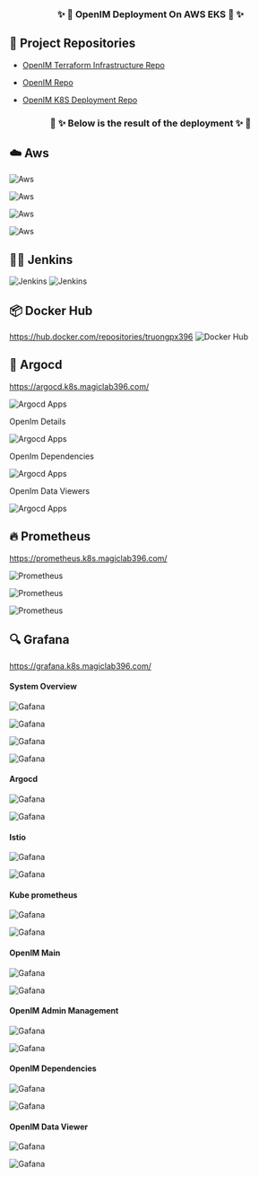
<h3 align="center" style="border-bottom: none">
    ✨ 🔮 OpenIM Deployment On AWS EKS 🔮 ✨ <br>
<h3>

## 🐙 Project Repositories

- [OpenIM Terraform Infrastructure Repo](https://github.com/truongpx396/OpenIM-Terraform-Infrastructure)

- [OpenIM Repo](https://github.com/truongpx396/Open-IM-Server)
- [OpenIM K8S Deployment Repo](https://github.com/truongpx396/OpenIM-K8S-Deployment)


<h3 align="center" style="border-bottom: none">
    🚢 ✨ Below is the result of the deployment ✨ 🚢 <br>
<h3>

## ☁️ Aws
![Aws](./assets/aws/aws-1.png)

![Aws](./assets/aws/aws-3.png)

![Aws](./assets/aws/aws-4.png)

![Aws](./assets/aws/aws-2.png)
## 👷‍♂️ Jenkins

![Jenkins](./assets/jenkins/jenkins-1.png)
![Jenkins](./assets/jenkins/jenkins-2.png)

## 📦 Docker Hub
https://hub.docker.com/repositories/truongpx396
![Docker Hub](./assets/docker/docker-1.png)

## 🦑 Argocd
https://argocd.k8s.magiclab396.com/

![Argocd Apps](./assets/argocd/argocd-apps.png)

OpenIm Details 

![Argocd Apps](./assets/argocd/argocd-app-details.png)

OpenIm Dependencies

![Argocd Apps](./assets/argocd/argocd-app-dependencies.png)

OpenIm Data Viewers

![Argocd Apps](./assets/argocd/argocd-app-data-viewers.png)

## 🔥 Prometheus

https://prometheus.k8s.magiclab396.com/

![Prometheus](./assets/prometheus/prometheus-1.png)

![Prometheus](./assets/prometheus/prometheus-2.png)

![Prometheus](./assets/prometheus/prometheus-3.png)
 
## 🔍 Grafana

https://grafana.k8s.magiclab396.com/

#### System Overview

![Gafana](./assets/grafana/grafana-overview-0.png)

![Gafana](./assets/grafana/grafana-overview-1.png)

![Gafana](./assets/grafana/grafana-overview-2.png)

![Gafana](./assets/grafana/grafana-overview-3.png)

#### Argocd

![Gafana](./assets/grafana/grafana-argocd-cpu.png)

![Gafana](./assets/grafana/grafana-argocd-memory.png)


#### Istio

![Gafana](./assets/grafana/grafana-istio-cpu.png)

![Gafana](./assets/grafana/grafana-istio-memory.png)

#### Kube prometheus

![Gafana](./assets/grafana/grafana-kube-prometheus-cpu.png)

![Gafana](./assets/grafana/grafana-kube-prometheus-memory.png)

#### OpenIM Main

![Gafana](./assets/grafana/grafana-openim-main-cpu.png)

![Gafana](./assets/grafana/grafana-openim-main-memory.png)

#### OpenIM Admin Management

![Gafana](./assets/grafana/grafana-openim-main-cpu.png)

![Gafana](./assets/grafana/grafana-openim-main-memory.png)

#### OpenIM Dependencies

![Gafana](./assets/grafana/grafana-openimdep-cpu.png)

![Gafana](./assets/grafana/grafana-openimdep-memory.png)

#### OpenIM Data Viewer

![Gafana](./assets/grafana/grafana-openim-dataviewer-cpu.png)

![Gafana](./assets/grafana/grafana-openim-dataviewer-memory.png)



